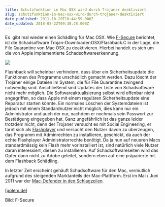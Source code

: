 ```yaml
---
title: Schutzfunktion in Mac OSX wird durch Trojaner deaktiviert
slug: schutzfunktion-in-mac-osx-wird-durch-trojaner-deaktiviert
date_published: 2011-10-20T10:44:59.000Z
date_updated: 2018-08-22T09:38:28.000Z
---
```


Es  gibt mal wieder einen Schädling für Mac OSX. Wie [F-Secure](http://www.f-secure.com/weblog/archives/00002256.html) berichtet, ist die Schadsoftware Trojan-Downloader:OSX/Flashback.C in der Lage, die File Quarantine von Mac OSX zu deaktivieren. Hierbei handelt es sich um die von Apple implementierte Schadsoftwareerkennung.

[![](//picdump.thafaker.de/2011/10/flashback_c_installer.jpg)](__GHOST_URL__/schutzfunktion-in-mac-osx-wird-durch-trojaner-deaktiviert/flashback_c_installer/)

Flashback will scheinbar verhindern, dass über ein Sicherheitsupdate die Funktionen des Programms unschädlich gemacht werden. Dazu löscht der Trojaner einige Dateien im System, die für File Quarantine zwingend notwendig sind. Anschließend sind Updates der Liste von Schadsoftware nicht mehr möglich. Die Softwareaktualisierung selbst wird offenbar nicht angegriffen, so dass Apple mit einem regulären Sicherheitsupdate eine Reparatur starten könnte. Ein normales Löschen der Systemdateien ist jedoch mit einem Standardnutzer nicht möglich, dies kann nur ein Administrator und auch der nur, nachdem er nochmals sein Passwort zur Bestätigung eingegeben hat. Ganz ungefährlich ist das ganze leider trotzdem nicht, denn der Trojaner versucht es mit Social Engineering, er tarnt sich als [Flashplayer](http://www.f-secure.com/v-descs/trojan-downloader_osx_flashback_c.shtml) und versucht den Nutzer davon zu überzeugen, das Programm mit Adminrechten zu installieren, geschickt, da auch der echte Flashplayer Administratorrechte benötigt. Da ja nun auf neueren Macs standardmässig kein Flash mehr vorinstalliert ist, sind natürlich viele Nutzer daran interessiert, diesen zu installieren. Auf Schadsoftwareseiten wird das Opfer dann nicht zu Adobe geleitet, sondern eben auf eine präparierte mit dem Flashback Schädling.

In letzter Zeit erscheint gehäuft Schadsoftware für den Mac, vermutlich aufgrund des steigenden Marktanteils der Mac-Plattform. Erst im Mai / Juni 2011 war der [Mac-Defender in den Schlagzeilen](__GHOST_URL__/apple-entfernt-im-kommenden-update-die-scareware-mac-defender/).

[[golem.de](http://www.golem.de/1110/87176.html)]

Bild: F-Secure
